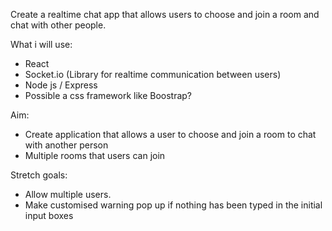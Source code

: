 Create a realtime chat app that allows users to choose and join a room and chat with other people.

What i will use:

- React
- Socket.io (Library for realtime communication between users)
- Node js / Express
- Possible a css framework like Boostrap?

Aim:

- Create application that allows a user to choose and join a room to chat with another person
- Multiple rooms that users can join

Stretch goals:

- Allow multiple users.
- Make customised warning pop up if nothing has been typed in the initial input boxes
